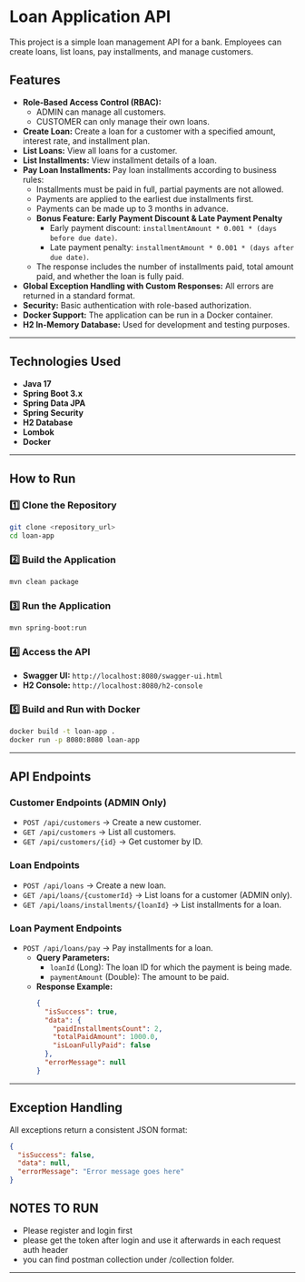 # Loan Application API

This project is a simple loan management API for a bank. Employees can create loans, list loans, pay installments, and manage customers.

## Features

- **Role-Based Access Control (RBAC):**
   - ADMIN can manage all customers.
   - CUSTOMER can only manage their own loans.
- **Create Loan:** Create a loan for a customer with a specified amount, interest rate, and installment plan.
- **List Loans:** View all loans for a customer.
- **List Installments:** View installment details of a loan.
- **Pay Loan Installments:** Pay loan installments according to business rules:
   - Installments must be paid in full, partial payments are not allowed.
   - Payments are applied to the earliest due installments first.
   - Payments can be made up to 3 months in advance.
   - **Bonus Feature: Early Payment Discount & Late Payment Penalty**
      - Early payment discount: `installmentAmount * 0.001 * (days before due date)`.
      - Late payment penalty: `installmentAmount * 0.001 * (days after due date)`.
   - The response includes the number of installments paid, total amount paid, and whether the loan is fully paid.
- **Global Exception Handling with Custom Responses:** All errors are returned in a standard format.
- **Security:** Basic authentication with role-based authorization.
- **Docker Support:** The application can be run in a Docker container.
- **H2 In-Memory Database:** Used for development and testing purposes.

---

## Technologies Used

- **Java 17**
- **Spring Boot 3.x**
- **Spring Data JPA**
- **Spring Security**
- **H2 Database**
- **Lombok**
- **Docker**

---

## How to Run

### 1️⃣ Clone the Repository
```bash
git clone <repository_url>
cd loan-app
```

### 2️⃣ Build the Application
```bash
mvn clean package
```

### 3️⃣ Run the Application
```bash
mvn spring-boot:run
```

### 4️⃣ Access the API
- **Swagger UI:** `http://localhost:8080/swagger-ui.html`
- **H2 Console:** `http://localhost:8080/h2-console`

### 5️⃣ Build and Run with Docker
```bash
docker build -t loan-app .
docker run -p 8080:8080 loan-app
```

---

## API Endpoints

### **Customer Endpoints (ADMIN Only)**
- `POST /api/customers` → Create a new customer.
- `GET /api/customers` → List all customers.
- `GET /api/customers/{id}` → Get customer by ID.

### **Loan Endpoints**
- `POST /api/loans` → Create a new loan.
- `GET /api/loans/{customerId}` → List loans for a customer (ADMIN only).
- `GET /api/loans/installments/{loanId}` → List installments for a loan.

### **Loan Payment Endpoints**
- `POST /api/loans/pay` → Pay installments for a loan.
   - **Query Parameters:**
      - `loanId` (Long): The loan ID for which the payment is being made.
      - `paymentAmount` (Double): The amount to be paid.
   - **Response Example:**
     ```json
     {
       "isSuccess": true,
       "data": {
         "paidInstallmentsCount": 2,
         "totalPaidAmount": 1000.0,
         "isLoanFullyPaid": false
       },
       "errorMessage": null
     }
     ```

---

## Exception Handling

All exceptions return a consistent JSON format:

```json
{
  "isSuccess": false,
  "data": null,
  "errorMessage": "Error message goes here"
}
```
## NOTES TO RUN

- Please register and login first
- please get the token after login and use it afterwards in each request auth header
- you can find postman collection under /collection folder.


---
